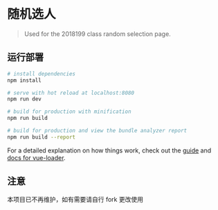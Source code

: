 # 随机选人

> Used for the 2018199 class random selection page.

## 运行部署

``` bash
# install dependencies
npm install

# serve with hot reload at localhost:8080
npm run dev

# build for production with minification
npm run build

# build for production and view the bundle analyzer report
npm run build --report
```

For a detailed explanation on how things work, check out the [guide](http://vuejs-templates.github.io/webpack/) and [docs for vue-loader](http://vuejs.github.io/vue-loader).

## 注意

本项目已不再维护，如有需要请自行 fork 更改使用
